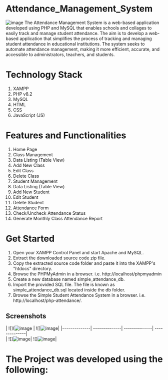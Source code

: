 # Attendance_Management_System
![image](https://github.com/user-attachments/assets/802777cb-4705-4678-80c1-db51e47f57af)
The Attendance Management System is a web-based application developed using PHP and MySQL that enables schools and collages to easily track and manage student attendance. The aim is to develop a web-based application that simplifies the process of tracking and managing student attendance in educational institutions. The system seeks to automate attendance management, making it more efficient, accurate, and accessible to administrators, teachers, and students.

# Technology Stack

1. XAMPP
2. PHP v8.2
3. MySQL
4. HTML
5. CSS
6. JavaScript (JS)

# Features and Functionalities

1. Home Page
2. Class Management
3. Data Listing (Table View)
4. Add New Class
5. Edit Class
6. Delete Class
7. Student Management
8. Data Listing (Table View)
9. Add New Student
10. Edit Student
11. Delete Student
12. Attendance Form
13. Check/Uncheck Attendance Status
14. Generate Monthly Class Attendance Report

# Get Started

1. Open your XAMPP Control Panel and start Apache and MySQL.
2. Extract the downloaded source code zip file.
3. Copy the extracted source code folder and paste it into the XAMPP's "htdocs" directory.
4. Browse the PHPMyAdmin in a browser. i.e. http://localhost/phpmyadmin
5. Create a new database named simple_attendance_db.
6. Import the provided SQL file. The file is known as simple_attendance_db.sql located inside the db folder.
7. Browse the Simple Student Attendance System in a browser. i.e. http://localhost/php-attendance/.

## Screenshots

| ![](![image](https://github.com/user-attachments/assets/74e2b772-fcb6-4df0-b59c-19210b885a11) | ![]![image](https://github.com/user-attachments/assets/71b4517d-7852-438f-bf5e-762b7f292bba)| 
|--------------| --------------|   --------------|  --------------|    
|  ![]![image](https://github.com/user-attachments/assets/d9071f72-80e5-4814-8a4d-85cb6912cdb9)| ![]![image](https://github.com/user-attachments/assets/16a098ce-082b-4fba-a39b-614f4f53c289)| 


# The Project was developed using the following:



